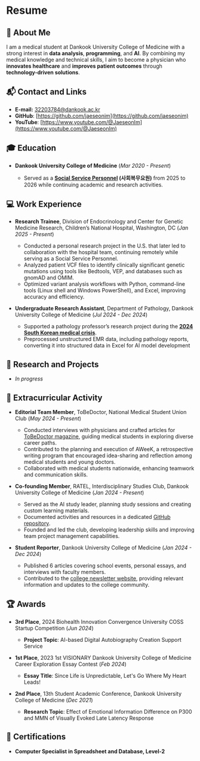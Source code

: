 # Resume

## 🚀 About Me
I am a medical student at Dankook University College of Medicine with a strong interest in **data analysis**, **programming**, and **AI**. By combining my medical knowledge and technical skills, I aim to become a physician who **innovates healthcare** and **improves patient outcomes** through **technology-driven solutions**.

## 📬 Contact and Links
- **E-mail:** [32203784@dankook.ac.kr](mailto:32203784@dankook.ac.kr)
- **GitHub**: [https://github.com/jaeseonim](https://github.com/jaeseonim)
- **YouTube**: [https://www.youtube.com/@JaeseonIm](https://www.youtube.com/@JaeseonIm)

## 🎓 Education
- **Dankook University College of Medicine** (*Mar 2020 - Present*)
  
  - Served as a **[Social Service Personnel](https://en.wikipedia.org/wiki/Social_service_personnel) (사회복무요원)** from 2025 to 2026 while continuing academic and research activities. 

## 💻 Work Experience
- **Research Trainee**, Division of Endocrinology and Center for Genetic Medicine Research, Children’s National Hospital, Washington, DC (*Jan 2025 - Present*)
  
  - Conducted a personal research project in the U.S. that later led to collaboration with the hospital team, continuing remotely while serving as a Social Service Personnel.
  - Analyzed patient VCF files to identify clinically significant genetic mutations using tools like Bedtools, VEP, and databases such as gnomAD and OMIM.
  - Optimized variant analysis workflows with Python, command-line tools (Linux shell and Windows PowerShell), and Excel, improving accuracy and efficiency.

- **Undergraduate Research Assistant**, Department of Pathology, Dankook University College of Medicine (*Jul 2024 - Dec 2024*)
  
  - Supported a pathology professor’s research project during the [**2024 South Korean medical crisis**](https://en.wikipedia.org/wiki/2024_South_Korean_medical_crisis).
  - Preprocessed unstructured EMR data, including pathology reports, converting it into structured data in Excel for AI model development

## 🔬 Research and Projects
- *In progress*

## 🌟 Extracurricular Activity
- **Editorial Team Member**, ToBeDoctor, National Medical Student Union Club (*May 2024 - Present*)

  - Conducted interviews with physicians and crafted articles for [ToBeDoctor magazine](https://tobedoctor.net/magazine/), guiding medical students in exploring diverse career paths.
  - Contributed to the planning and execution of AWeeK, a retrospective writing program that encouraged idea-sharing and reflection among medical students and young doctors.
  - Collaborated with medical students nationwide, enhancing teamwork and communication skills.
    
- **Co-founding Member**, RATEL, Interdisciplinary Studies Club, Dankook University College of Medicine (*Jan 2024 - Present*)

  - Served as the AI study leader, planning study sessions and creating custom learning materials.
  - Documented activities and resources in a dedicated [GitHub repository](https://github.com/jaeseonim/AI-Study-Group).
  - Founded and led the club, developing leadership skills and improving team project management capabilities.

- **Student Reporter**, Dankook University College of Medicine (*Jan 2024 - Dec 2024*)

  - Published 6 articles covering school events, personal essays, and interviews with faculty members.
  - Contributed to the [college newsletter website](https://med.dankook.ac.kr/web/med/-47), providing relevant information and updates to the college community.

## 🏆 Awards
- **3rd Place**, 2024 Biohealth Innovation Convergence University COSS Startup Competition (*Jun 2024*)
  
  - **Project Topic**: AI-based Digital Autobiography Creation Support Service
    
- **1st Place**, 2023 1st VISIONARY Dankook University College of Medicine Career Exploration Essay Contest (*Feb 2024*)
  
  - **Essay Title**: Since Life is Unpredictable, Let's Go Where My Heart Leads!
    
- **2nd Place**, 13th Student Academic Conference, Dankook University College of Medicine (*Dec 2021*)
  
  - **Research Topic**: Effect of Emotional Information Difference on P300 and MMN of Visually Evoked Late Latency Response

## 📜 Certifications
- **Computer Specialist in Spreadsheet and Database, Level-2**
